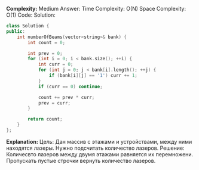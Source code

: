 **Complexity:** Medium
Answer:
	Time Complexity: O(N)
	Space Complexity: O(1)
Code:
Solution:
```cpp
class Solution {
public:
    int numberOfBeams(vector<string>& bank) {
        int count = 0;

        int prev = 0;
        for (int i = 0; i < bank.size(); ++i) {
            int curr = 0;
            for (int j = 0; j < bank[i].length(); ++j) {
                if (bank[i][j] == '1') curr += 1;
            }
            if (curr == 0) continue;

            count += prev * curr;
            prev = curr;
        }

        return count;
    }
};
```
**Explanation:**
	Цель: Дан массив с этажами и устройствами, между ними находятся лазеры. Нужно подсчитать количество лазеров.
	Решение: Количесвто лазеров между двумя этажами равняется их перемножени. Пропускать пустые строчки вернуть количество лазеров.
